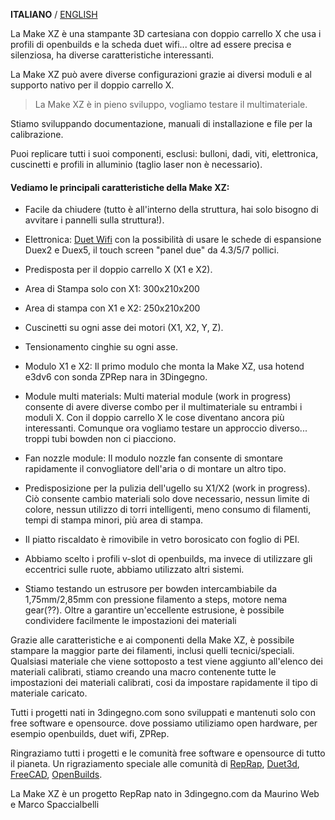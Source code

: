 **ITALIANO** / [ENGLISH](README.md)

La Make XZ è una stampante 3D cartesiana con doppio carrello X che usa i profili di openbuilds e la scheda duet wifi... oltre ad essere precisa e silenziosa, ha diverse caratteristiche interessanti.

La Make XZ può avere diverse configurazioni grazie ai diversi moduli e al supporto nativo per il doppio carrello X.

>La Make XZ è in pieno sviluppo, vogliamo testare il multimateriale.

Stiamo sviluppando documentazione, manuali di installazione e file per la calibrazione.

Puoi replicare tutti i suoi componenti, esclusi: bulloni, dadi, viti, elettronica, cuscinetti e profili in alluminio (taglio laser non è necessario).

#### Vediamo le principali caratteristiche della Make XZ:

- Facile da chiudere (tutto è all'interno della struttura, hai solo bisogno di avvitare i pannelli sulla struttura!).

- Elettronica: [Duet Wifi](https://www.duet3d.com/DuetWifi) con la possibilità di usare le schede di espansione Duex2 e Duex5, il touch screen "panel due" da 4.3/5/7 pollici.

- Predisposta per il doppio carrello X (X1 e X2).

- Area di Stampa solo con X1: 300x210x200
- Area di stampa con X1 e X2: 250x210x200

- Cuscinetti su ogni asse dei motori (X1, X2, Y, Z).

- Tensionamento cinghie su ogni asse.

- Modulo X1 e X2: Il primo modulo che monta la Make XZ, usa hotend e3dv6 con sonda ZPRep nara in 3Dingegno.

- Module multi materials: Multi material module (work in progress) consente di avere diverse combo per il multimateriale su entrambi i moduli X. Con il doppio carrello X le cose diventano ancora più interessanti. Comunque ora vogliamo testare un approccio diverso... troppi tubi bowden non ci piacciono.

- Fan nozzle module: Il modulo nozzle fan consente di smontare rapidamente il convogliatore dell'aria o di montare un altro tipo.

- Predisposizione per la pulizia dell'ugello su X1/X2 (work in progress). Ciò consente cambio materiali solo dove necessario, nessun limite di colore, nessun utilizzo di torri intelligenti, meno consumo di filamenti, tempi di stampa minori, più area di stampa.

- Il piatto riscaldato è rimovibile in vetro borosicato con foglio di PEI.

- Abbiamo scelto i profili v-slot di openbuilds, ma invece di utilizzare gli eccentrici sulle ruote, abbiamo utilizzato altri sistemi.

- Stiamo testando un estrusore per bowden intercambiabile da 1,75mm/2,85mm con pressione filamento a steps, motore nema gear(??). Oltre a garantire un'eccellente estrusione, è possibile condividere facilmente le impostazioni dei materiali

Grazie alle caratteristiche e ai componenti della Make XZ, è possibile stampare la maggior parte dei filamenti, inclusi quelli tecnici/speciali. Qualsiasi materiale che viene sottoposto a test viene aggiunto all'elenco dei materiali calibrati, stiamo creando una macro contenente tutte le impostazioni dei materiali calibrati, cosi da impostare rapidamente il tipo di materiale caricato.

Tutti i progetti nati in 3dingegno.com sono sviluppati e mantenuti solo con free software e opensource. dove possiamo utiliziamo open hardware, per esempio openbuilds, duet wifi, ZPRep.

Ringraziamo tutti i progetti e le comunità free software e opensource di tutto il pianeta.
Un rigraziamento speciale alle comunità di [RepRap](http://forums.reprap.org/index.php), [Duet3d](https://www.duet3d.com/forum/), [FreeCAD](https://forum.freecadweb.org/), [OpenBuilds](http://openbuilds.org/).

La Make XZ è un progetto RepRap nato in 3dingegno.com da Maurino Web e Marco Spaccialbelli

